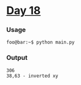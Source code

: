 # [Day 18](https://adventofcode.com/2024/day/18)
### Usage
```
foo@bar:~$ python main.py
```
### Output
```
306
38,63 - inverted xy
```
